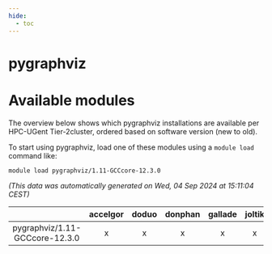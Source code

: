 ```yaml
---
hide:
  - toc
---
```


pygraphviz
==========

# Available modules


The overview below shows which pygraphviz installations are available per HPC-UGent Tier-2cluster, ordered based on software version (new to old).

To start using pygraphviz, load one of these modules using a `module load` command like:

```shell
module load pygraphviz/1.11-GCCcore-12.3.0
```

*(This data was automatically generated on Wed, 04 Sep 2024 at 15:11:04 CEST)*  

| |accelgor|doduo|donphan|gallade|joltik|shinx|skitty|
| :---: | :---: | :---: | :---: | :---: | :---: | :---: | :---: |
|pygraphviz/1.11-GCCcore-12.3.0|x|x|x|x|x|x|x|
